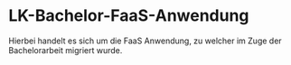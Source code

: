 # LK-Bachelor-FaaS-Anwendung

Hierbei handelt es sich um die FaaS Anwendung, zu welcher im Zuge der Bachelorarbeit migriert wurde.
